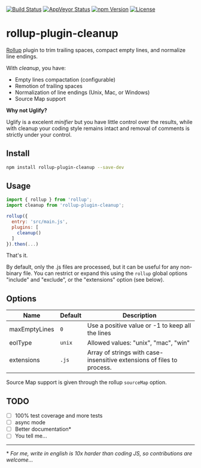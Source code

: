 [![Build Status][build-image]][build-url]
[![AppVeyor Status][wbuild-image]][wbuild-url]
[![npm Version][npm-image]][npm-url]
[![License][license-image]][license-url]

# rollup-plugin-cleanup

[Rollup](http://rollupjs.org/) plugin to trim trailing spaces, compact empty lines, and normalize line endings.

With *cleanup*, you have:

* Empty lines compactation (configurable)
* Remotion of trailing spaces
* Normalization of line endings (Unix, Mac, or Windows)
* Source Map support

**Why not Uglify?**

Uglify is a excelent *minifier* but you have little control over the results, while with cleanup your coding style remains intact and removal of comments is strictly under your control.

## Install

```sh
npm install rollup-plugin-cleanup --save-dev
```

## Usage

```js
import { rollup } from 'rollup';
import cleanup from 'rollup-plugin-cleanup';

rollup({
  entry: 'src/main.js',
  plugins: [
    cleanup()
  ]
}).then(...)
```

That's it.

By default, only the .js files are processed, but it can be useful for any non-binary file.
You can restrict or expand this using the `rollup` global options "include" and "exclude", or the "extensions" option (see below).

## Options

Name | Default | Description
---- | ------- | -----------
maxEmptyLines | `0` | Use a positive value or -1 to keep all the lines
eolType | `unix` | Allowed values: "unix", "mac", "win"
extensions | `.js` | Array of strings with case-insensitive extensions of files to process.

Source Map support is given through the rollup `sourceMap` option.

## TODO

- [ ] 100% test coverage and more tests
- [ ] async mode
- [ ] Better documentation*
- [ ] You tell me...

---

\* _For me, write in english is 10x harder than coding JS, so contributions are welcome..._

[build-image]:    https://img.shields.io/travis/aMarCruz/rollup-plugin-cleanup/master.svg?style=flat-square
[build-url]:      https://travis-ci.org/aMarCruz/rollup-plugin-cleanup

[wbuild-image]:   https://img.shields.io/appveyor/ci/aMarCruz/rollup-plugin-cleanup/master.svg?style=flat-square
[wbuild-url]:     https://ci.appveyor.com/project/aMarCruz/rollup-plugin-cleanup/branch/master

[npm-image]:      https://img.shields.io/npm/v/rollup-plugin-cleanup.svg?style=flat-square
[npm-url]:        https://www.npmjs.com/package/rollup-plugin-cleanup

[license-image]:  https://img.shields.io/npm/l/express.svg?style=flat-square
[license-url]:    https://github.com/aMarCruz/rollup-plugin-cleanup/blob/master/LICENSE
